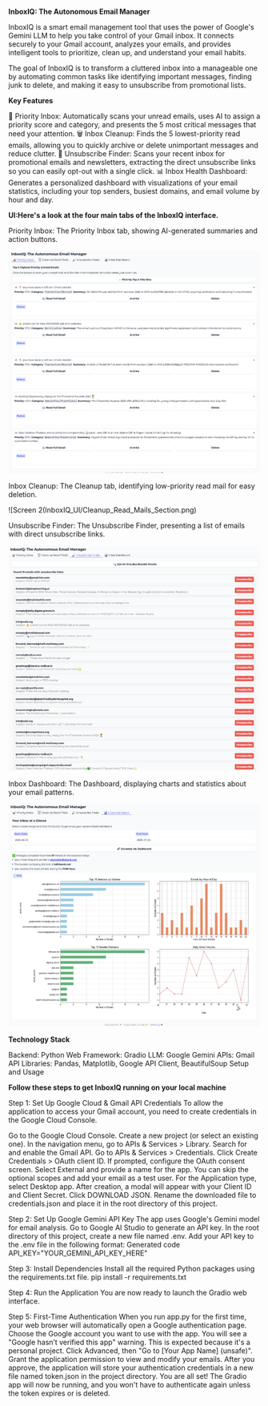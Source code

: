 **InboxIQ: The Autonomous Email Manager**

InboxIQ is a smart email management tool that uses the power of Google's Gemini LLM to help you take control of your Gmail inbox. It connects securely to your Gmail account, analyzes your emails, and provides intelligent tools to prioritize, clean up, and understand your email habits.

The goal of InboxIQ is to transform a cluttered inbox into a manageable one by automating common tasks like identifying important messages, finding junk to delete, and making it easy to unsubscribe from promotional lists.

**Key Features**

🎯 Priority Inbox: Automatically scans your unread emails, uses AI to assign a priority score and category, and presents the 5 most critical messages that need your attention.
🗑️ Inbox Cleanup: Finds the 5 lowest-priority read emails, allowing you to quickly archive or delete unimportant messages and reduce clutter.
🔎 Unsubscribe Finder: Scans your recent inbox for promotional emails and newsletters, extracting the direct unsubscribe links so you can easily opt-out with a single click.
📊 Inbox Health Dashboard: Generates a personalized dashboard with visualizations of your email statistics, including your top senders, busiest domains, and email volume by hour and day.

**UI:Here's a look at the four main tabs of the InboxIQ interface.**

Priority Inbox:
The Priority Inbox tab, showing AI-generated summaries and action buttons.

![Screen 1](InboxIQ_UI/Priority_Inbox_Section.png)

Inbox Cleanup:
The Cleanup tab, identifying low-priority read mail for easy deletion.

![Screen 2(InboxIQ_UI/Cleanup_Read_Mails_Section.png)

Unsubscribe Finder:	
The Unsubscribe Finder, presenting a list of emails with direct unsubscribe links.

![Screen 3](InboxIQ_UI/Unsubscribe_Finder_Section.png)

Inbox Dashboard:
The Dashboard, displaying charts and statistics about your email patterns.

![Screen 4](InboxIQ_UI/Inbox_Dashboard_Section.png)

**Technology Stack**

Backend: Python
Web Framework: Gradio
LLM: Google Gemini
APIs: Gmail API
Libraries: Pandas, Matplotlib, Google API Client, BeautifulSoup
Setup and Usage

**Follow these steps to get InboxIQ running on your local machine**

Step 1: Set Up Google Cloud & Gmail API Credentials
To allow the application to access your Gmail account, you need to create credentials in the Google Cloud Console.

Go to the Google Cloud Console.
Create a new project (or select an existing one).
In the navigation menu, go to APIs & Services > Library.
Search for and enable the Gmail API.
Go to APIs & Services > Credentials.
Click Create Credentials > OAuth client ID.
If prompted, configure the OAuth consent screen. Select External and provide a name for the app. You can skip the optional scopes and add your email as a test user.
For the Application type, select Desktop app.
After creation, a modal will appear with your Client ID and Client Secret. Click DOWNLOAD JSON.
Rename the downloaded file to credentials.json and place it in the root directory of this project.

Step 2: Set Up Google Gemini API Key
The app uses Google's Gemini model for email analysis.
Go to Google AI Studio to generate an API key.
In the root directory of this project, create a new file named .env.
Add your API key to the .env file in the following format:
Generated code
API_KEY="YOUR_GEMINI_API_KEY_HERE"

Step 3: Install Dependencies
Install all the required Python packages using the requirements.txt file.
pip install -r requirements.txt

Step 4: Run the Application
You are now ready to launch the Gradio web interface.

Step 5: First-Time Authentication
When you run app.py for the first time, your web browser will automatically open a Google authentication page.
Choose the Google account you want to use with the app.
You will see a "Google hasn’t verified this app" warning. This is expected because it's a personal project. Click Advanced, then "Go to [Your App Name] (unsafe)".
Grant the application permission to view and modify your emails.
After you approve, the application will store your authentication credentials in a new file named token.json in the project directory.
You are all set! The Gradio app will now be running, and you won't have to authenticate again unless the token expires or is deleted.
